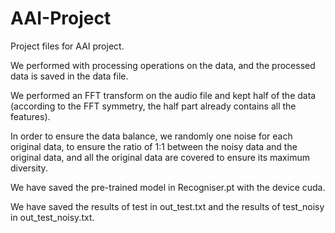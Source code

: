 # AAI-Project
Project files for AAI project.

We performed with processing operations on the data, and the processed data is saved in the data file.

We performed an FFT transform on the audio file and kept half of the data (according to the FFT symmetry, the half part already contains all the features).

In order to ensure the data balance, we randomly one noise for each original data, to ensure the ratio of 1:1 between the noisy data and the original data, and all the original data are covered to ensure its maximum diversity.

We have saved the pre-trained model in Recogniser.pt with the device cuda.

We have saved the results of test in out_test.txt and the results of test_noisy in out_test_noisy.txt.
